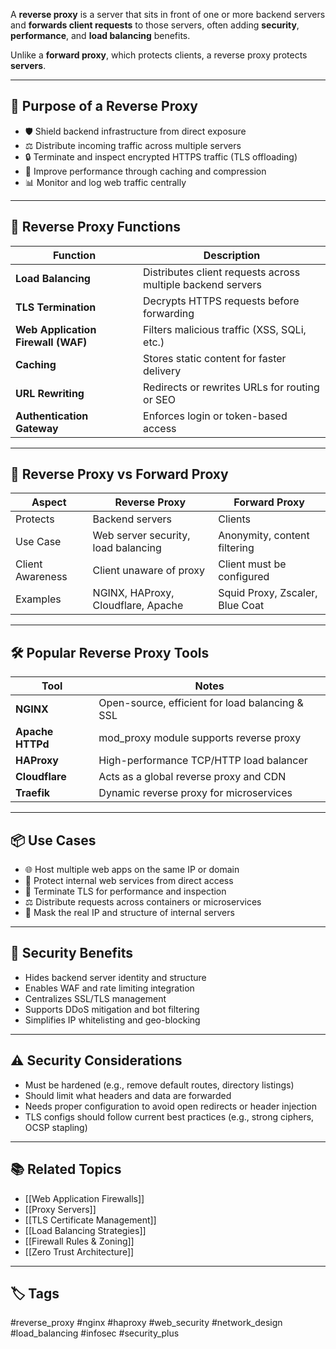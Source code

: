 A **reverse proxy** is a server that sits in front of one or more backend servers and **forwards client requests** to those servers, often adding **security**, **performance**, and **load balancing** benefits.

Unlike a **forward proxy**, which protects clients, a reverse proxy protects **servers**.

---

## 🎯 Purpose of a Reverse Proxy

- 🛡️ Shield backend infrastructure from direct exposure
- ⚖️ Distribute incoming traffic across multiple servers
- 🔒 Terminate and inspect encrypted HTTPS traffic (TLS offloading)
- 🚀 Improve performance through caching and compression
- 📊 Monitor and log web traffic centrally

---

## 🧱 Reverse Proxy Functions

| Function                    | Description                                                |
|-----------------------------|------------------------------------------------------------|
| **Load Balancing**           | Distributes client requests across multiple backend servers |
| **TLS Termination**          | Decrypts HTTPS requests before forwarding                  |
| **Web Application Firewall (WAF)** | Filters malicious traffic (XSS, SQLi, etc.)            |
| **Caching**                  | Stores static content for faster delivery                  |
| **URL Rewriting**            | Redirects or rewrites URLs for routing or SEO             |
| **Authentication Gateway**   | Enforces login or token-based access                      |

---

## 🔄 Reverse Proxy vs Forward Proxy

| Aspect            | Reverse Proxy                           | Forward Proxy                           |
|-------------------|------------------------------------------|------------------------------------------|
| Protects          | Backend servers                          | Clients                                  |
| Use Case          | Web server security, load balancing      | Anonymity, content filtering             |
| Client Awareness  | Client unaware of proxy                  | Client must be configured                |
| Examples          | NGINX, HAProxy, Cloudflare, Apache       | Squid Proxy, Zscaler, Blue Coat          |

---

## 🛠 Popular Reverse Proxy Tools

| Tool              | Notes                                               |
|-------------------|-----------------------------------------------------|
| **NGINX**         | Open-source, efficient for load balancing & SSL     |
| **Apache HTTPd**  | mod_proxy module supports reverse proxy             |
| **HAProxy**       | High-performance TCP/HTTP load balancer             |
| **Cloudflare**    | Acts as a global reverse proxy and CDN              |
| **Traefik**       | Dynamic reverse proxy for microservices             |

---

## 📦 Use Cases

- 🌐 Host multiple web apps on the same IP or domain
- 🚪 Protect internal web services from direct access
- 🔐 Terminate TLS for performance and inspection
- ⚖️ Distribute requests across containers or microservices
- 📛 Mask the real IP and structure of internal servers

---

## 🔐 Security Benefits

- Hides backend server identity and structure
- Enables WAF and rate limiting integration
- Centralizes SSL/TLS management
- Supports DDoS mitigation and bot filtering
- Simplifies IP whitelisting and geo-blocking

---

## ⚠️ Security Considerations

- Must be hardened (e.g., remove default routes, directory listings)
- Should limit what headers and data are forwarded
- Needs proper configuration to avoid open redirects or header injection
- TLS configs should follow current best practices (e.g., strong ciphers, OCSP stapling)

---

## 📚 Related Topics

- [[Web Application Firewalls]]
- [[Proxy Servers]]
- [[TLS Certificate Management]]
- [[Load Balancing Strategies]]
- [[Firewall Rules & Zoning]]
- [[Zero Trust Architecture]]

---

## 🏷 Tags

#reverse_proxy #nginx #haproxy #web_security #network_design #load_balancing #infosec #security_plus
